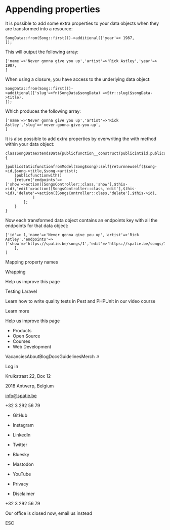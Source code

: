 # Appending properties

It is possible to add some extra properties to your data objects when they are transformed into a resource:

```
SongData::from(Song::first())->additional(['year'=> 1987,
]);
```

This will output the following array:

```
['name'=>'Never gonna give you up','artist'=>'Rick Astley','year'=> 1987,
]
```

When using a closure, you have access to the underlying data object:

```
SongData::from(Song::first())->additional(['slug'=>fn(SongData$songData) =>Str::slug($songData->title),
]);
```

Which produces the following array:

```
['name'=>'Never gonna give you up','artist'=>'Rick Astley','slug'=>'never-gonna-give-you-up',
]
```

It is also possible to add extra properties by overwriting the with method within your data object:

```
classSongDataextendsData{publicfunction__construct(publicint$id,publicstring$title,publicstring$artist) {
    }publicstaticfunctionfromModel(Song$song):self{returnnewself($song->id,$song->title,$song->artist);
    }publicfunctionwith()
    {return['endpoints'=> ['show'=>action([SongsController::class,'show'],$this->id),'edit'=>action([SongsController::class,'edit'],$this->id),'delete'=>action([SongsController::class,'delete'],$this->id),
            ]
        ];
    }
}
```

Now each transformed data object contains an endpoints key with all the endpoints for that data object:

```
['id'=> 1,'name'=>'Never gonna give you up','artist'=>'Rick Astley','endpoints'=> ['show'=>'https://spatie.be/songs/1','edit'=>'https://spatie.be/songs/1','delete'=>'https://spatie.be/songs/1',
    ],
]
```

Mapping property names

Wrapping

Help us improve this page

Testing Laravel

Learn how to write quality tests in Pest and PHPUnit in our video course

Learn more

Help us improve this page

- Products
- Open Source
- Courses
- Web Development

VacanciesAboutBlogDocsGuidelinesMerch ↗

Log in

Kruikstraat 22, Box 12

2018 Antwerp, Belgium

info@spatie.be

+32 3 292 56 79

- GitHub
- Instagram
- LinkedIn
- Twitter
- Bluesky
- Mastodon
- YouTube

- Privacy
- Disclaimer

+32 3 292 56 79

Our office is closed now, email us instead

ESC